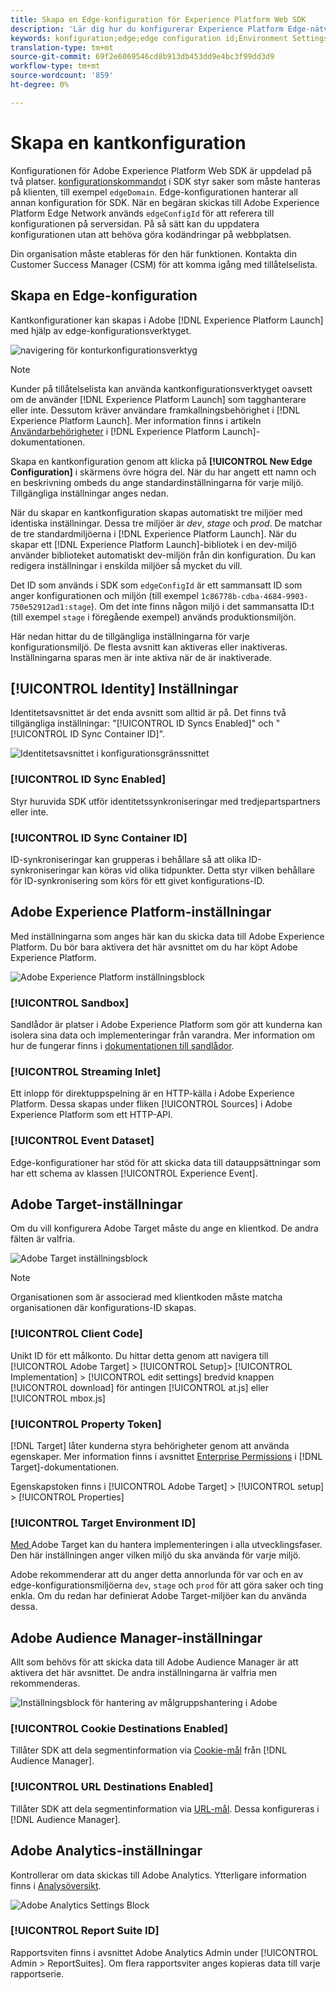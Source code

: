 ```yaml
---
title: Skapa en Edge-konfiguration för Experience Platform Web SDK
description: 'Lär dig hur du konfigurerar Experience Platform Edge-nätverket. '
keywords: konfiguration;edge;edge configuration id;Environment Settings;edgeConfigId;identity;id sync enabled;ID Sync Container ID;Sandbox;Streaming Inlet;Event Dataset;target;client code;Property Token;Target Environment ID;Cookie Destinations;url Destinations;Analytics Settings Blockreport suite id;
translation-type: tm+mt
source-git-commit: 69f2e6069546cd8b913db453dd9e4bc3f99dd3d9
workflow-type: tm+mt
source-wordcount: '859'
ht-degree: 0%

---
```



# Skapa en kantkonfiguration

Konfigurationen för Adobe Experience Platform Web SDK är uppdelad på två platser. [konfigurationskommandot](configuring-the-sdk.md) i SDK styr saker som måste hanteras på klienten, till exempel `edgeDomain`. Edge-konfigurationen hanterar all annan konfiguration för SDK. När en begäran skickas till Adobe Experience Platform Edge Network används `edgeConfigId` för att referera till konfigurationen på serversidan. På så sätt kan du uppdatera konfigurationen utan att behöva göra kodändringar på webbplatsen.

Din organisation måste etableras för den här funktionen. Kontakta din Customer Success Manager (CSM) för att komma igång med tillåtelselista.

## Skapa en Edge-konfiguration

Kantkonfigurationer kan skapas i Adobe [!DNL Experience Platform Launch] med hjälp av edge-konfigurationsverktyget.

![navigering för konturkonfigurationsverktyg](../../assets/edge_configuration_nav.png)

>[!NOTE]
>
>Kunder på tillåtelselista kan använda kantkonfigurationsverktyget oavsett om de använder [!DNL Experience Platform Launch] som tagghanterare eller inte. Dessutom kräver användare framkallningsbehörighet i [!DNL Experience Platform Launch]. Mer information finns i artikeln [Användarbehörigheter](https://docs.adobe.com/content/help/en/launch/using/reference/admin/user-permissions.html) i [!DNL Experience Platform Launch]-dokumentationen.

Skapa en kantkonfiguration genom att klicka på **[!UICONTROL New Edge Configuration]** i skärmens övre högra del. När du har angett ett namn och en beskrivning ombeds du ange standardinställningarna för varje miljö. Tillgängliga inställningar anges nedan.

När du skapar en kantkonfiguration skapas automatiskt tre miljöer med identiska inställningar. Dessa tre miljöer är *dev*, *stage* och *prod*. De matchar de tre standardmiljöerna i [!DNL Experience Platform Launch]. När du skapar ett [!DNL Experience Platform Launch]-bibliotek i en dev-miljö använder biblioteket automatiskt dev-miljön från din konfiguration. Du kan redigera inställningar i enskilda miljöer så mycket du vill.

Det ID som används i SDK som `edgeConfigId` är ett sammansatt ID som anger konfigurationen och miljön (till exempel `1c86778b-cdba-4684-9903-750e52912ad1:stage`). Om det inte finns någon miljö i det sammansatta ID:t (till exempel `stage` i föregående exempel) används produktionsmiljön.

Här nedan hittar du de tillgängliga inställningarna för varje konfigurationsmiljö. De flesta avsnitt kan aktiveras eller inaktiveras. Inställningarna sparas men är inte aktiva när de är inaktiverade.

## [!UICONTROL Identity] Inställningar

Identitetsavsnittet är det enda avsnitt som alltid är på. Det finns två tillgängliga inställningar: &quot;[!UICONTROL ID Syncs Enabled]&quot; och &quot;[!UICONTROL ID Sync Container ID]&quot;.

![Identitetsavsnittet i konfigurationsgränssnittet](../../assets/edge_configuration_identity.png)

### [!UICONTROL ID Sync Enabled]

Styr huruvida SDK utför identitetssynkroniseringar med tredjepartspartners eller inte.

### [!UICONTROL ID Sync Container ID]

ID-synkroniseringar kan grupperas i behållare så att olika ID-synkroniseringar kan köras vid olika tidpunkter. Detta styr vilken behållare för ID-synkronisering som körs för ett givet konfigurations-ID.

## Adobe Experience Platform-inställningar

Med inställningarna som anges här kan du skicka data till Adobe Experience Platform. Du bör bara aktivera det här avsnittet om du har köpt Adobe Experience Platform.

![Adobe Experience Platform inställningsblock](../../assets/edge_configuration_aep.png)

### [!UICONTROL Sandbox]

Sandlådor är platser i Adobe Experience Platform som gör att kunderna kan isolera sina data och implementeringar från varandra. Mer information om hur de fungerar finns i [dokumentationen till sandlådor](../../sandboxes/home.md).

### [!UICONTROL Streaming Inlet]

Ett inlopp för direktuppspelning är en HTTP-källa i Adobe Experience Platform. Dessa skapas under fliken [!UICONTROL Sources] i Adobe Experience Platform som ett HTTP-API.

### [!UICONTROL Event Dataset]

Edge-konfigurationer har stöd för att skicka data till datauppsättningar som har ett schema av klassen [!UICONTROL Experience Event].

## Adobe Target-inställningar

Om du vill konfigurera Adobe Target måste du ange en klientkod. De andra fälten är valfria.

![Adobe Target inställningsblock](../../assets/edge_configuration_target.png)

>[!NOTE]
>
>Organisationen som är associerad med klientkoden måste matcha organisationen där konfigurations-ID skapas.

### [!UICONTROL Client Code]

Unikt ID för ett målkonto. Du hittar detta genom att navigera till [!UICONTROL Adobe Target] > [!UICONTROL Setup]> [!UICONTROL Implementation] > [!UICONTROL edit settings] bredvid knappen [!UICONTROL download] för antingen [!UICONTROL at.js] eller [!UICONTROL mbox.js]

### [!UICONTROL Property Token]

[!DNL Target] låter kunderna styra behörigheter genom att använda egenskaper. Mer information finns i avsnittet [Enterprise Permissions](https://docs.adobe.com/content/help/en/target/using/administer/manage-users/enterprise/properties-overview.html) i [!DNL Target]-dokumentationen.

Egenskapstoken finns i [!UICONTROL Adobe Target] > [!UICONTROL setup] > [!UICONTROL Properties]

### [!UICONTROL Target Environment ID]

[Med ](https://docs.adobe.com/content/help/en/target/using/administer/hosts.html) Adobe Target kan du hantera implementeringen i alla utvecklingsfaser. Den här inställningen anger vilken miljö du ska använda för varje miljö.

Adobe rekommenderar att du anger detta annorlunda för var och en av edge-konfigurationsmiljöerna `dev`, `stage` och `prod` för att göra saker och ting enkla. Om du redan har definierat Adobe Target-miljöer kan du använda dessa.

## Adobe Audience Manager-inställningar

Allt som behövs för att skicka data till Adobe Audience Manager är att aktivera det här avsnittet. De andra inställningarna är valfria men rekommenderas.

![Inställningsblock för hantering av målgruppshantering i Adobe](../../assets/edge_configuration_aam.png)

### [!UICONTROL Cookie Destinations Enabled]

Tillåter SDK att dela segmentinformation via [Cookie-mål](https://docs.adobe.com/content/help/en/audience-manager/user-guide/features/destinations/custom-destinations/create-cookie-destination.html) från [!DNL Audience Manager].

### [!UICONTROL URL Destinations Enabled]

Tillåter SDK att dela segmentinformation via [URL-mål](https://docs.adobe.com/content/help/en/audience-manager/user-guide/features/destinations/custom-destinations/create-url-destination.html). Dessa konfigureras i [!DNL Audience Manager].

## Adobe Analytics-inställningar

Kontrollerar om data skickas till Adobe Analytics. Ytterligare information finns i [Analysöversikt](../data-collection/adobe-analytics/analytics-overview.md).

![Adobe Analytics Settings Block](../../assets/edge_configuration_aa.png)

### [!UICONTROL Report Suite ID]

Rapportsviten finns i avsnittet Adobe Analytics Admin under [!UICONTROL Admin > ReportSuites]. Om flera rapportsviter anges kopieras data till varje rapportserie.
